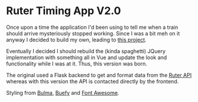 # Ruter Timing App V2.0

Once upon a time the application I'd been using to tell me when a train should arrive mysteriously stopped working. Since I was a bit meh on it anyway I decided to build my own, leading to [this project](https://github.com/jbeanland/ruter-times).

Eventually I decided I should rebuild the (kinda spaghetti) JQuery implementation with something all in Vue and update the look and functionality while I was at it. Thus, this version was born.

The original used a Flask backend to get and format data from the [Ruter API](https://reisapi.ruter.no/help) whereas with this version the API is contacted directly by the frontend.

Styling from [Bulma](https://bulma.io/), [Buefy](https://buefy.github.io/#/) and [Font Awesome](https://fontawesome.com/).

